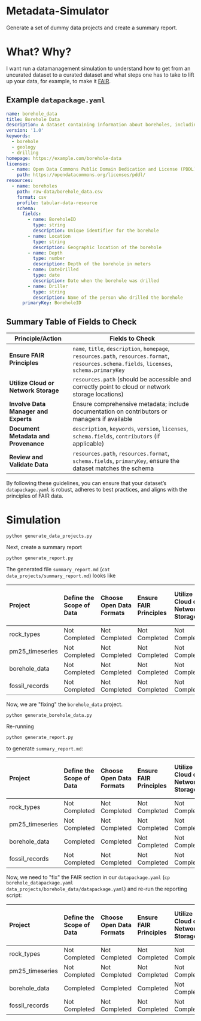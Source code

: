 # Metadata-Simulator

Generate a set of dummy data projects and create a summary report.

# What? Why?

I want run a datamanagement simulation to understand how to get from an uncurated dataset to a curated dataset and what steps one has to take to lift up your data, for example, to make it [FAIR](https://en.wikipedia.org/wiki/FAIR_data).

## Example `datapackage.yaml`

```yaml
name: borehole_data
title: Borehole Data
description: A dataset containing information about boreholes, including their ID, location, depth, date drilled, and driller.
version: '1.0'
keywords:
  - borehole
  - geology
  - drilling
homepage: https://example.com/borehole-data
licenses:
  - name: Open Data Commons Public Domain Dedication and License (PDDL)
    path: https://opendatacommons.org/licenses/pddl/
resources:
  - name: boreholes
    path: raw-data/borehole_data.csv
    format: csv
    profile: tabular-data-resource
    schema:
      fields:
        - name: BoreholeID
          type: string
          description: Unique identifier for the borehole
        - name: Location
          type: string
          description: Geographic location of the borehole
        - name: Depth
          type: number
          description: Depth of the borehole in meters
        - name: DateDrilled
          type: date
          description: Date when the borehole was drilled
        - name: Driller
          type: string
          description: Name of the person who drilled the borehole
      primaryKey: BoreholeID
```

## Summary Table of Fields to Check

| **Principle/Action**                        | **Fields to Check**                                                                                       |
|---------------------------------------------|-----------------------------------------------------------------------------------------------------------|
| **Ensure FAIR Principles**                  | `name`, `title`, `description`, `homepage`, `resources.path`, `resources.format`, `resources.schema.fields`, `licenses`, `schema.primaryKey` |
| **Utilize Cloud or Network Storage**        | `resources.path` (should be accessible and correctly point to cloud or network storage locations)         |
| **Involve Data Manager and Experts**        | Ensure comprehensive metadata; include documentation on contributors or managers if available              |
| **Document Metadata and Provenance**        | `description`, `keywords`, `version`, `licenses`, `schema.fields`, `contributors` (if applicable)         |
| **Review and Validate Data**                | `resources.path`, `resources.format`, `schema.fields`, `primaryKey`, ensure the dataset matches the schema |

By following these guidelines, you can ensure that your dataset’s `datapackage.yaml` is robust, adheres to best practices, and aligns with the principles of FAIR data.

# Simulation

```
python generate_data_projects.py
```

Next, create a summary report
```
python generate_report.py
```

The generated file `summary_report.md`  (`cat data_projects/summary_report.md`) looks like

| Project         | Define the Scope of Data   | Choose Open Data Formats   | Ensure FAIR Principles   | Utilize Cloud or Network Storage   | Involve Data Manager and Experts   | Document Metadata and Provenance   | Review and Validate Data   | Publish and Share Data   | Periodic Review and Updates   | Metadata File Check   |
|:----------------|:---------------------------|:---------------------------|:-------------------------|:-----------------------------------|:-----------------------------------|:-----------------------------------|:---------------------------|:-------------------------|:------------------------------|:----------------------|
| rock_types      | Not Completed              | Not Completed              | Not Completed            | Not Completed                      | Not Completed                      | Not Completed                      | Not Completed              | Not Completed            | Not Completed                 | Failed                |
| pm25_timeseries | Not Completed              | Not Completed              | Not Completed            | Not Completed                      | Not Completed                      | Not Completed                      | Not Completed              | Not Completed            | Not Completed                 | Failed                |
| borehole_data   | Not Completed              | Not Completed              | Not Completed            | Not Completed                      | Not Completed                      | Not Completed                      | Not Completed              | Not Completed            | Not Completed                 | Failed                |
| fossil_records  | Not Completed              | Not Completed              | Not Completed            | Not Completed                      | Not Completed                      | Not Completed                      | Not Completed              | Not Completed            | Not Completed                 | Failed                |

Now, we are "fixing" the `borehole_data` project.

```
python generate_borehole_data.py
```

Re-running

```
python generate_report.py 
```

to generate `summary_report.md`:

| Project         | Define the Scope of Data   | Choose Open Data Formats   | Ensure FAIR Principles   | Utilize Cloud or Network Storage   | Involve Data Manager and Experts   | Document Metadata and Provenance   | Review and Validate Data   | Publish and Share Data   | Periodic Review and Updates   | Metadata File Check   |
|:----------------|:---------------------------|:---------------------------|:-------------------------|:-----------------------------------|:-----------------------------------|:-----------------------------------|:---------------------------|:-------------------------|:------------------------------|:----------------------|
| rock_types      | Not Completed              | Not Completed              | Not Completed            | Not Completed                      | Not Completed                      | Not Completed                      | Not Completed              | Not Completed            | Not Completed                 | Failed                |
| pm25_timeseries | Not Completed              | Not Completed              | Not Completed            | Not Completed                      | Not Completed                      | Not Completed                      | Not Completed              | Not Completed            | Not Completed                 | Failed                |
| borehole_data   | Completed                  | Completed                  | Not Completed            | Not Completed                      | Not Completed                      | Completed                          | Completed                  | Completed                | Completed                     | Success               |
| fossil_records  | Not Completed              | Not Completed              | Not Completed            | Not Completed                      | Not Completed                      | Not Completed                      | Not Completed              | Not Completed            | Not Completed                 | Failed                |


Now, we need to "fix" the FAIR section in our `datapackage.yaml` (`cp borehole_datapackage.yaml data_projects/borehole_data/datapackage.yaml`) and re-run the reporting script:

| Project         | Define the Scope of Data   | Choose Open Data Formats   | Ensure FAIR Principles   | Utilize Cloud or Network Storage   | Involve Data Manager and Experts   | Document Metadata and Provenance   | Review and Validate Data   | Publish and Share Data   | Periodic Review and Updates   | Metadata File Check   |
|:----------------|:---------------------------|:---------------------------|:-------------------------|:-----------------------------------|:-----------------------------------|:-----------------------------------|:---------------------------|:-------------------------|:------------------------------|:----------------------|
| rock_types      | Not Completed              | Not Completed              | Not Completed            | Not Completed                      | Not Completed                      | Not Completed                      | Not Completed              | Not Completed            | Not Completed                 | Failed                |
| pm25_timeseries | Not Completed              | Not Completed              | Not Completed            | Not Completed                      | Not Completed                      | Not Completed                      | Not Completed              | Not Completed            | Not Completed                 | Failed                |
| borehole_data   | Completed                  | Completed                  | Completed                | Not Completed                      | Not Completed                      | Completed                          | Completed                  | Completed                | Completed                     | Success               |
| fossil_records  | Not Completed              | Not Completed              | Not Completed            | Not Completed                      | Not Completed                      | Not Completed                      | Not Completed              | Not Completed            | Not Completed                 | Failed                |
